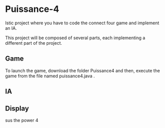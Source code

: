 # Puissance-4

Istic project where you have to code the connect four game and implement an IA.

This project will be composed of several parts, each implementing a different part of the project.

## Game

To launch the game, download the folder Puissance4 and then, execute the game from the file named puissance4.java .

## IA

## Display

sus the power 4

